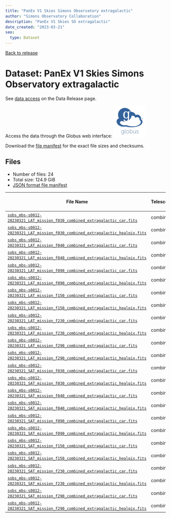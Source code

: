 ```yaml
---
title: "PanEx V1 Skies Simons Observatory extragalactic"
author: "Simons Observatory Collaboration"
description: "PanEx V1 Skies SO extragalactic"
date_created: "2023-03-21"
seo:
  type: Dataset
---
```


[Back to release](./panexv1-so.html#datasets)

# Dataset: PanEx V1 Skies Simons Observatory extragalactic

See [data access](./panexv1-so.html#data-access) on the Data Release page.

Access the data through the Globus web interface: [![Download via Globus](images/globus-logo.png)](https://app.globus.org/file-manager?origin_id=53b2a147-ae9d-4bbf-9d18-3b46d133d4bb&origin_path=%2Fmbs-s0012-20230321%2Fextragalactic%2F)

Download the [file manifest](https://g-0a470a.6b7bd8.0ec8.data.globus.org/mbs-s0012-20230321/extragalactic/manifest.json) for the exact file sizes and checksums.

## Files

- Number of files: 24
- Total size: 124.9 GiB
- [JSON format file manifest](https://g-0a470a.6b7bd8.0ec8.data.globus.org/mbs-s0012-20230321/extragalactic/manifest.json)

|                                                                                                                  File Name                                                                                                                  | Telescope | Frequency Band (GHz) | Nside |   Size    |
| ------------------------------------------------------------------------------------------------------------------------------------------------------------------------------------------------------------------------------------------- | --------- | -------------------- | ----- | --------- |
| [`sobs_mbs-s0012-20230321_LAT_mission_f030_combined_extragalactic_car.fits`](https://g-456d30.0ed28.75bc.data.globus.org/mbs-s0012-20230321/extragalactic/sobs_mbs-s0012-20230321_LAT_mission_f030_combined_extragalactic_car.fits)         | combined  | xtragalactic         |       | 1.3 GiB   |
| [`sobs_mbs-s0012-20230321_LAT_mission_f030_combined_extragalactic_healpix.fits`](https://g-456d30.0ed28.75bc.data.globus.org/mbs-s0012-20230321/extragalactic/sobs_mbs-s0012-20230321_LAT_mission_f030_combined_extragalactic_healpix.fits) | combined  | xtragalactic         | ix    | 576.0 MiB |
| [`sobs_mbs-s0012-20230321_LAT_mission_f040_combined_extragalactic_car.fits`](https://g-456d30.0ed28.75bc.data.globus.org/mbs-s0012-20230321/extragalactic/sobs_mbs-s0012-20230321_LAT_mission_f040_combined_extragalactic_car.fits)         | combined  | xtragalactic         |       | 1.3 GiB   |
| [`sobs_mbs-s0012-20230321_LAT_mission_f040_combined_extragalactic_healpix.fits`](https://g-456d30.0ed28.75bc.data.globus.org/mbs-s0012-20230321/extragalactic/sobs_mbs-s0012-20230321_LAT_mission_f040_combined_extragalactic_healpix.fits) | combined  | xtragalactic         | ix    | 576.0 MiB |
| [`sobs_mbs-s0012-20230321_LAT_mission_f090_combined_extragalactic_car.fits`](https://g-456d30.0ed28.75bc.data.globus.org/mbs-s0012-20230321/extragalactic/sobs_mbs-s0012-20230321_LAT_mission_f090_combined_extragalactic_car.fits)         | combined  | xtragalactic         |       | 20.9 GiB  |
| [`sobs_mbs-s0012-20230321_LAT_mission_f090_combined_extragalactic_healpix.fits`](https://g-456d30.0ed28.75bc.data.globus.org/mbs-s0012-20230321/extragalactic/sobs_mbs-s0012-20230321_LAT_mission_f090_combined_extragalactic_healpix.fits) | combined  | xtragalactic         | ix    | 9.0 GiB   |
| [`sobs_mbs-s0012-20230321_LAT_mission_f150_combined_extragalactic_car.fits`](https://g-456d30.0ed28.75bc.data.globus.org/mbs-s0012-20230321/extragalactic/sobs_mbs-s0012-20230321_LAT_mission_f150_combined_extragalactic_car.fits)         | combined  | xtragalactic         |       | 20.9 GiB  |
| [`sobs_mbs-s0012-20230321_LAT_mission_f150_combined_extragalactic_healpix.fits`](https://g-456d30.0ed28.75bc.data.globus.org/mbs-s0012-20230321/extragalactic/sobs_mbs-s0012-20230321_LAT_mission_f150_combined_extragalactic_healpix.fits) | combined  | xtragalactic         | ix    | 9.0 GiB   |
| [`sobs_mbs-s0012-20230321_LAT_mission_f230_combined_extragalactic_car.fits`](https://g-456d30.0ed28.75bc.data.globus.org/mbs-s0012-20230321/extragalactic/sobs_mbs-s0012-20230321_LAT_mission_f230_combined_extragalactic_car.fits)         | combined  | xtragalactic         |       | 20.9 GiB  |
| [`sobs_mbs-s0012-20230321_LAT_mission_f230_combined_extragalactic_healpix.fits`](https://g-456d30.0ed28.75bc.data.globus.org/mbs-s0012-20230321/extragalactic/sobs_mbs-s0012-20230321_LAT_mission_f230_combined_extragalactic_healpix.fits) | combined  | xtragalactic         | ix    | 9.0 GiB   |
| [`sobs_mbs-s0012-20230321_LAT_mission_f290_combined_extragalactic_car.fits`](https://g-456d30.0ed28.75bc.data.globus.org/mbs-s0012-20230321/extragalactic/sobs_mbs-s0012-20230321_LAT_mission_f290_combined_extragalactic_car.fits)         | combined  | xtragalactic         |       | 20.9 GiB  |
| [`sobs_mbs-s0012-20230321_LAT_mission_f290_combined_extragalactic_healpix.fits`](https://g-456d30.0ed28.75bc.data.globus.org/mbs-s0012-20230321/extragalactic/sobs_mbs-s0012-20230321_LAT_mission_f290_combined_extragalactic_healpix.fits) | combined  | xtragalactic         | ix    | 9.0 GiB   |
| [`sobs_mbs-s0012-20230321_SAT_mission_f030_combined_extragalactic_car.fits`](https://g-456d30.0ed28.75bc.data.globus.org/mbs-s0012-20230321/extragalactic/sobs_mbs-s0012-20230321_SAT_mission_f030_combined_extragalactic_car.fits)         | combined  | xtragalactic         |       | 37.1 MiB  |
| [`sobs_mbs-s0012-20230321_SAT_mission_f030_combined_extragalactic_healpix.fits`](https://g-456d30.0ed28.75bc.data.globus.org/mbs-s0012-20230321/extragalactic/sobs_mbs-s0012-20230321_SAT_mission_f030_combined_extragalactic_healpix.fits) | combined  | xtragalactic         | ix    | 2.3 MiB   |
| [`sobs_mbs-s0012-20230321_SAT_mission_f040_combined_extragalactic_car.fits`](https://g-456d30.0ed28.75bc.data.globus.org/mbs-s0012-20230321/extragalactic/sobs_mbs-s0012-20230321_SAT_mission_f040_combined_extragalactic_car.fits)         | combined  | xtragalactic         |       | 37.1 MiB  |
| [`sobs_mbs-s0012-20230321_SAT_mission_f040_combined_extragalactic_healpix.fits`](https://g-456d30.0ed28.75bc.data.globus.org/mbs-s0012-20230321/extragalactic/sobs_mbs-s0012-20230321_SAT_mission_f040_combined_extragalactic_healpix.fits) | combined  | xtragalactic         | ix    | 2.3 MiB   |
| [`sobs_mbs-s0012-20230321_SAT_mission_f090_combined_extragalactic_car.fits`](https://g-456d30.0ed28.75bc.data.globus.org/mbs-s0012-20230321/extragalactic/sobs_mbs-s0012-20230321_SAT_mission_f090_combined_extragalactic_car.fits)         | combined  | xtragalactic         |       | 333.7 MiB |
| [`sobs_mbs-s0012-20230321_SAT_mission_f090_combined_extragalactic_healpix.fits`](https://g-456d30.0ed28.75bc.data.globus.org/mbs-s0012-20230321/extragalactic/sobs_mbs-s0012-20230321_SAT_mission_f090_combined_extragalactic_healpix.fits) | combined  | xtragalactic         | ix    | 36.0 MiB  |
| [`sobs_mbs-s0012-20230321_SAT_mission_f150_combined_extragalactic_car.fits`](https://g-456d30.0ed28.75bc.data.globus.org/mbs-s0012-20230321/extragalactic/sobs_mbs-s0012-20230321_SAT_mission_f150_combined_extragalactic_car.fits)         | combined  | xtragalactic         |       | 333.7 MiB |
| [`sobs_mbs-s0012-20230321_SAT_mission_f150_combined_extragalactic_healpix.fits`](https://g-456d30.0ed28.75bc.data.globus.org/mbs-s0012-20230321/extragalactic/sobs_mbs-s0012-20230321_SAT_mission_f150_combined_extragalactic_healpix.fits) | combined  | xtragalactic         | ix    | 36.0 MiB  |
| [`sobs_mbs-s0012-20230321_SAT_mission_f230_combined_extragalactic_car.fits`](https://g-456d30.0ed28.75bc.data.globus.org/mbs-s0012-20230321/extragalactic/sobs_mbs-s0012-20230321_SAT_mission_f230_combined_extragalactic_car.fits)         | combined  | xtragalactic         |       | 333.7 MiB |
| [`sobs_mbs-s0012-20230321_SAT_mission_f230_combined_extragalactic_healpix.fits`](https://g-456d30.0ed28.75bc.data.globus.org/mbs-s0012-20230321/extragalactic/sobs_mbs-s0012-20230321_SAT_mission_f230_combined_extragalactic_healpix.fits) | combined  | xtragalactic         | ix    | 144.0 MiB |
| [`sobs_mbs-s0012-20230321_SAT_mission_f290_combined_extragalactic_car.fits`](https://g-456d30.0ed28.75bc.data.globus.org/mbs-s0012-20230321/extragalactic/sobs_mbs-s0012-20230321_SAT_mission_f290_combined_extragalactic_car.fits)         | combined  | xtragalactic         |       | 333.7 MiB |
| [`sobs_mbs-s0012-20230321_SAT_mission_f290_combined_extragalactic_healpix.fits`](https://g-456d30.0ed28.75bc.data.globus.org/mbs-s0012-20230321/extragalactic/sobs_mbs-s0012-20230321_SAT_mission_f290_combined_extragalactic_healpix.fits) | combined  | xtragalactic         | ix    | 144.0 MiB |
